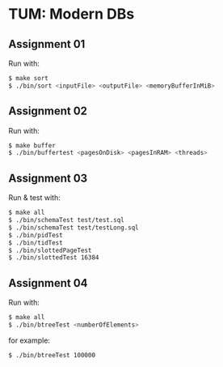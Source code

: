 # TUM: Modern DBs

## Assignment 01

Run with:
```bash
$ make sort
$ ./bin/sort <inputFile> <outputFile> <memoryBufferInMiB>
```

## Assignment 02

Run with:
```bash
$ make buffer
$ ./bin/buffertest <pagesOnDisk> <pagesInRAM> <threads>
```

## Assignment 03

Run & test with:
```bash
$ make all
$ ./bin/schemaTest test/test.sql
$ ./bin/schemaTest test/testLong.sql
$ ./bin/pidTest
$ ./bin/tidTest
$ ./bin/slottedPageTest
$ ./bin/slottedTest 16384
```

## Assignment 04

Run with:
```bash
$ make all
$ ./bin/btreeTest <numberOfElements>
```
for example:
```bash
$ ./bin/btreeTest 100000
```
